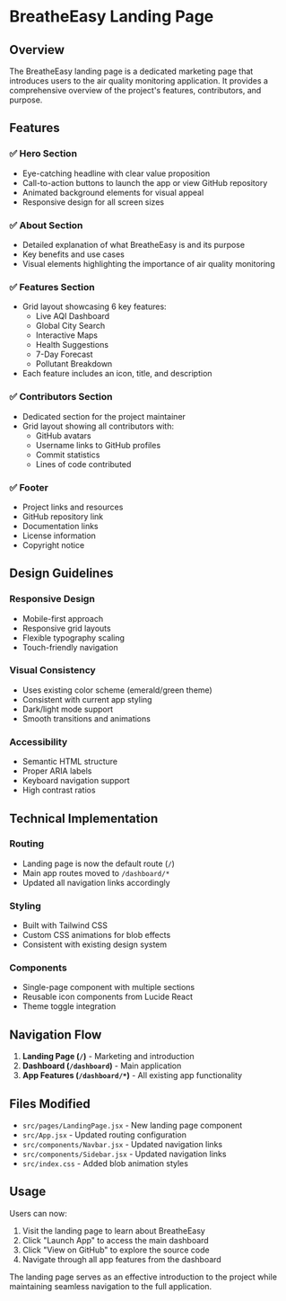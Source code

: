 # BreatheEasy Landing Page

## Overview

The BreatheEasy landing page is a dedicated marketing page that introduces users to the air quality monitoring application. It provides a comprehensive overview of the project's features, contributors, and purpose.

## Features

### ✅ Hero Section
- Eye-catching headline with clear value proposition
- Call-to-action buttons to launch the app or view GitHub repository
- Animated background elements for visual appeal
- Responsive design for all screen sizes

### ✅ About Section
- Detailed explanation of what BreatheEasy is and its purpose
- Key benefits and use cases
- Visual elements highlighting the importance of air quality monitoring

### ✅ Features Section
- Grid layout showcasing 6 key features:
  - Live AQI Dashboard
  - Global City Search
  - Interactive Maps
  - Health Suggestions
  - 7-Day Forecast
  - Pollutant Breakdown
- Each feature includes an icon, title, and description

### ✅ Contributors Section
- Dedicated section for the project maintainer
- Grid layout showing all contributors with:
  - GitHub avatars
  - Username links to GitHub profiles
  - Commit statistics
  - Lines of code contributed

### ✅ Footer
- Project links and resources
- GitHub repository link
- Documentation links
- License information
- Copyright notice

## Design Guidelines

### Responsive Design
- Mobile-first approach
- Responsive grid layouts
- Flexible typography scaling
- Touch-friendly navigation

### Visual Consistency
- Uses existing color scheme (emerald/green theme)
- Consistent with current app styling
- Dark/light mode support
- Smooth transitions and animations

### Accessibility
- Semantic HTML structure
- Proper ARIA labels
- Keyboard navigation support
- High contrast ratios

## Technical Implementation

### Routing
- Landing page is now the default route (`/`)
- Main app routes moved to `/dashboard/*`
- Updated all navigation links accordingly

### Styling
- Built with Tailwind CSS
- Custom CSS animations for blob effects
- Consistent with existing design system

### Components
- Single-page component with multiple sections
- Reusable icon components from Lucide React
- Theme toggle integration

## Navigation Flow

1. **Landing Page (`/`)** - Marketing and introduction
2. **Dashboard (`/dashboard`)** - Main application
3. **App Features (`/dashboard/*`)** - All existing app functionality

## Files Modified

- `src/pages/LandingPage.jsx` - New landing page component
- `src/App.jsx` - Updated routing configuration
- `src/components/Navbar.jsx` - Updated navigation links
- `src/components/Sidebar.jsx` - Updated navigation links
- `src/index.css` - Added blob animation styles

## Usage

Users can now:
1. Visit the landing page to learn about BreatheEasy
2. Click "Launch App" to access the main dashboard
3. Click "View on GitHub" to explore the source code
4. Navigate through all app features from the dashboard

The landing page serves as an effective introduction to the project while maintaining seamless navigation to the full application. 